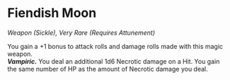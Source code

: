 # Fiendish Moon
*Weapon (Sickle), Very Rare (Requires Attunement)*

You gain a +1 bonus to attack rolls and damage rolls made with this magic weapon.  
***Vampiric.*** You deal an additional 1d6 Necrotic damage on a Hit. You gain the same number of HP as the amount of Necrotic damage you deal.